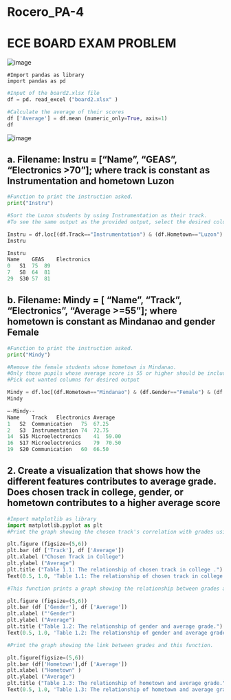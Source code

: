 # Rocero_PA-4

# ECE BOARD EXAM PROBLEM
![image](https://github.com/user-attachments/assets/b555ca10-e216-4709-8148-4f3a63b14e0b)

``` Pyhton
#Import pandas as library
import pandas as pd
```
``` Python
#Input of the board2.xlsx file
df = pd. read_excel ("board2.xlsx" )

#Calculate the average of their scores
df ['Average'] = df.mean (numeric_only=True, axis=1)
df
```
![image](https://github.com/user-attachments/assets/cb7bd45e-1615-4598-955b-753b5cf65c6e)


## a. Filename: Instru = [“Name”, “GEAS”, “Electronics >70”]; where track is constant as Instrumentation and hometown Luzon
``` Python
#Function to print the instruction asked.
print("Instru")

#Sort the Luzon students by using Instrumentation as their track.
#To see the same output as the provided output, select the desired columns.

Instru = df.loc[(df.Track=="Instrumentation") & (df.Hometown=="Luzon") & (df.Electronics>70), ['Name', 'GEAS' , 'Electronics']]
Instru

Instru
Name	GEAS	Electronics
0	S1	75	89
7	S8	64	81
29	S30	57	81
```

## b. Filename: Mindy = [ “Name”, “Track”, “Electronics”, “Average >=55”]; where hometown is constant as Mindanao and gender Female
``` Python
#Function to print the instruction asked.
print("Mindy")

#Remove the female students whose hometown is Mindanao.
#Only those pupils whose average score is 55 or higher should be included.
#Pick out wanted columns for desired output

Mindy = df.loc[(df.Hometown=="Mindanao") & (df.Gender=="Female") & (df.Average>=55) , ['Name', 'Track', 'Electronics', 'Average']]
Mindy

—-Mindy--
Name	Track	Electronics	Average
1	S2	Communication	75	67.25
2	S3	Instrumentation	74	72.75
14	S15	Microelectronics	41	59.00
16	S17	Microelectronics	79	70.50
19	S20	Communication	60	66.50
```

## 2. Create a visualization that shows how the different features contributes to average grade. Does chosen track in college, gender, or hometown contributes to a higher average score
``` Python
#Import matplotlib as library
import matplotlib.pyplot as plt
#Print the graph showing the chosen track's correlation with grades using this function.

plt.figure (figsize=(5,6))
plt.bar (df ['Track'], df ['Average'])
plt.xlabel ("Chosen Track in College") 
plt.ylabel ("Average")
plt.title ("Table 1.1: The relationship of chosen track in college .")
Text(0.5, 1.0, 'Table 1.1: The relationship of chosen track in college .')

#This function prints a graph showing the relationship between grades and the selected track.

plt.figure (figsize=(5,6))
plt.bar (df ['Gender'], df ['Average'])
plt.xlabel ("'Gender")
plt.ylabel ("Average")
plt.title ("Table 1.2: The relationship of gender and average grade.")
Text(0.5, 1.0, 'Table 1.2: The relationship of gender and average grade.')

#Print the graph showing the link between grades and this function.

plt.figure(figsize=(5,6))
plt.bar (df['Hometown'],df ['Average'])
plt.xlabel ("Hometown" ) 
plt.ylabel ("Average")
plt.title ("Table 1.3: The relationship of hometown and average grade.")
Text(0.5, 1.0, 'Table 1.3: The relationship of hometown and average grade.')
```
